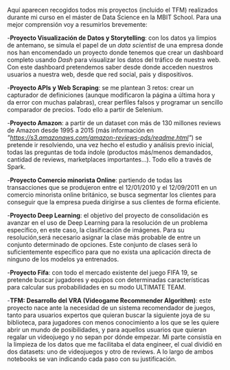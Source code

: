 Aquí aparecen recogidos todos mis proyectos (incluido el TFM) realizados durante mi curso en el máster de Data Science en la MBIT School. Para una mejor comprensión voy a resumirlos brevemente:

-**Proyecto Visualización de Datos y Storytelling**: con los datos ya limpios de antemano, se simula el papel de un *data scientist* de una empresa donde nos han encomendado un proyecto donde tenemos que crear un dashboard completo usando *Dash* para visualizar los datos del tráfico de nuestra web. Con este dashboard pretendemos saber desde donde acceden nuestros usuarios a nuestra web, desde que red social, pais y dispositivos.

-**Proyecto APIs y Web Scraping**: se me plantean 3 retos: crear un capturador de definiciones (aunque modificaron la página a última hora y da error con muchas palabras), crear perfiles falsos y programar un sencillo comparador de precios. Todo ello a partir de Selenium.

-**Proyecto Amazon**: a partir de un dataset con más de 130 millones reviews de Amazon desde 1995 a 2015 (más información en _"https://s3.amazonaws.com/amazon-reviews-pds/readme.html"_) se pretende ir resolviendo, una vez hecho el estudio y análisis previo inicial, todas las preguntas de toda índole (productos más/menos demandados, cantidad de reviews, marketplaces importantes...). Todo ello a través de Spark.

-**Proyecto Comercio minorista Online**: partiendo de todas las transacciones que se produjeron entre el 12/01/2010 y el 12/09/2011 en un comercio minorista online británico, se busca segmentar los clientes para conseguir que la empresa pueda dirigirse a sus clientes de forma eficiente.

-**Proyecto Deep Learning**: el objetivo del proyecto de consolidación es avanzar en el uso de Deep Learning para la resolución de un problema específico, en este caso, la clasificación de imágenes. Para su resolución,será necesario asignar la clase más probable de entre un conjunto determinado de opciones. Este conjunto de clases será lo suficientemente específico para que no exista una aplicación directa de ninguno de los modelos ya entrenados.

-**Proyecto Fifa**: con todo el mercado existente del juego FIFA 19, se pretende buscar jugadores y equipos con determinadas características para calcular sus probabilidades en su modo ULTIMATE TEAM.

-**TFM: Desarrollo del VRA (Videogame Recommender Algorithm)**: este proyecto nace ante la necesidad de un sistema recomendador de juegos, tanto para usuarios expertos que quieran buscar la siguiente joya de su biblioteca, para jugadores con menos conocimiento a los que se les quiere abrir un mundo de posibilidades, y para aquellos usuarios que quieran regalar un videojuego y no sepan por dónde empezar. Mi parte consistía en la limpieza de los datos que me facilitaba el data engineer, el cual dividió en dos datasets: uno de videojuegos y otro de reviews. A lo largo de ambos notebooks se van indicando cada paso con su justificación.

